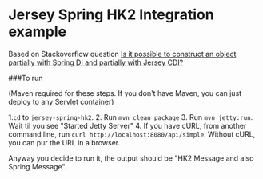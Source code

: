 Jersey Spring HK2 Integration example
====

Based on Stackoverflow question [Is it possible to construct an object partially with Spring DI and partially with Jersey CDI?][1]

[1]: http://stackoverflow.com/q/30987153/2587435

###To run

(Maven required for these steps. If you don't have Maven, you can just deploy to any Servlet container)

1.`cd` to `jersey-spring-hk2`.
2. Run `mvn clean package`
3. Run `mvn jetty:run`. Wait til you see "Started Jetty Server"
4. If you have cURL, from another command line, run `curl http://localhost:8080/api/simple`. 
Without cURL, you can pur the URL in a browser.

Anyway you decide to run it, the output should be "HK2 Message and also Spring Message".
